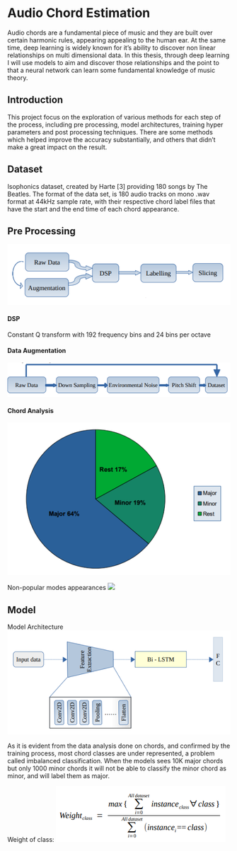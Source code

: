 # Audio Chord Estimation

Audio chords are a fundamental piece of music and they are built over certain harmonic
rules, appearing appealing to the human ear. At the same time, deep learning is widely
known for it’s ability to discover non linear relationships on multi dimensional data. In this
thesis, through deep learning I will use models to aim and discover those relationships and
the point to that a neural network can learn some fundamental knowledge of music theory. 

## Introduction
This project focus on the exploration of various methods for each step of the process, including pre
processing, model architectures, training hyper parameters and post processing
techniques. There are some methods which helped improve the accuracy substantially,
and others that didn’t make a great impact on the result.

## Dataset
Isophonics dataset, created by Harte [3] providing 180 songs by The Beatles. The format of the data set, is 180 audio tracks on
mono .wav format at 44kHz sample rate, with their respective chord label files that have
the start and the end time of each chord appearance.

## Pre Processing
![](images/data_flow.PNG)

#### DSP
Constant Q transform with 192 frequency bins and 24 bins per octave

#### Data Augmentation
![](images/data_augmentation.PNG)

#### Chord Analysis
![](images/chord_analysis.png)

Non-popular modes appearances
![](images/chord_analysis_non_pop.PNG)

## Model
Model Architecture
![](images/model_architecture.png)

As it is evident from the data analysis done on chords, and confirmed by the training
process, most chord classes are under represented, a problem called imbalanced
classification. When the models sees 10K major chords but only 1000 minor chords it will
not be able to classify the minor chord as minor, and will label them as major.

Weight of class:
![](images/class_weights.PNG)

